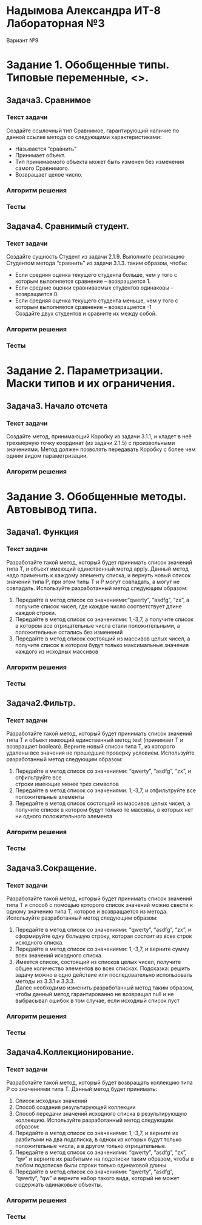 # Надымова Александра ИТ-8 Лабораторная №3
Вариант №9

# Задание 1. Обобщенные типы. Типовые переменные, <>.
## Задача3. Сравнимое
### Текст задачи
Создайте ссылочный тип Сравнимое, гарантирующий наличие по данной ссылке метода со
следующими характеристиками:
- Называется “сравнить”  
- Принимает объект.  
- Тип принимаемого объекта может быть изменен без изменения самого Сравнимого.  
- Возвращает целое число.   
### Алгоритм решения

### Тесты
 

## Задача4. Сравнимый студент.
### Текст задачи
Создайте сущность Студент из задачи 2.1.9. Выполните реализацию Студентом метода “сравнить”
из задачи 3.1.3. таким образом, чтобы:
- Если средняя оценка текущего студента больше, чем у того с которым выполняется
сравнение – возвращается 1.  
- Если средние оценки сравниваемых студентов одинаковы – возвращается 0.  
- Если средняя оценка текущего студента меньше, чем у того с которым выполняется
сравнение – возвращается -1  
Создайте двух студентов и сравните их между собой.

### Алгоритм решения

### Тесты


# Задание 2. Параметризации. Маски типов и их ограничения.
## Задача3. Начало отсчета
### Текст задачи
Создайте метод, принимающий Коробку из задачи 3.1.1, и кладет в неё трехмерную точку
координат (из задачи 2.1.5) с произвольными значениями. Метод должен позволять передавать
Коробку с более чем одним видом параметризации.  
### Алгоритм решения


# Задание 3. Обобщенные методы. Автовывод типа.

## Задача1. Функция
### Текст задачи
Разработайте такой метод, который будет принимать список значений типа T, и объект имеющий
единственный метод apply. Данный метод надо применить к каждому элементу списка, и вернуть
новый список значений типа P, при этом типы T и P могут совпадать, а могут не совпадать.
Используйте разработанный метод следующим образом:  
1. Передайте в метод список со значениями:“qwerty”, “asdfg”, “zx”, а получите список чисел,
где каждое число соответствует длине каждой строки.  
2. Передайте в метод список со значениями: 1,-3,7, а получите список в котором все
отрицательные числа стали положительными, а положительные остались без изменений  
3. Передайте в метод список состоящий из массивов целых чисел, а получите список в
котором будут только максимальные значения каждого из исходных массивов

### Алгоритм решения  

### Тесты


## Задача2.Фильтр.
### Текст задачи
Разработайте такой метод, который будет принимать список значений типа T и объект имеющий
единственный метод test (принимает T и возвращает boolean). Верните новый список типа T, из
которого удалены все значения не прошедшие проверку условием.
Используйте разработанный метод следующим образом:  
1. Передайте в метод список со значениями: “qwerty”, “asdfg”, “zx”, и отфильтруйте все  
строки имеющие менее трех символов
2. Передайте в метод список со значениями: 1,-3,7, и отфильтруйте все положительные
элементы  
3. Передайте в метод список состоящий из массивов целых чисел, а получите список в
котором будут только те массивы, в которых нет ни одного положительного элемента

### Алгоритм решения  

### Тесты


## Задача3.Сокращение. 
### Текст задачи
Разработайте такой метод, который будет принимать список значений типа T и способ с помощью
которого список значений можно свести к одному значению типа T, которое и возвращается из
метода.
Используйте разработанный метод следующим образом:  
1. Передайте в метод список со значениями: “qwerty”, “asdfg”, “zx”, и сформируйте одну
большую строку, которая состоит из всех строк исходного списка.  
2. Передайте в метод список со значениями: 1,-3,7, и верните сумму всех значений исходного
списка.  
3. Имеется список, состоящий из списков целых чисел, получите общеe количество
элементов во всех списках. Подсказка: решить задачу можно в одно действие или
последовательно использовать методы из 3.3.1 и 3.3.3.  
Далее необходимо изменить разработанный метод таким образом, чтобы данный метод
гарантированно не возвращал null и не выбрасывал ошибок в том случае, если исходный список
пуст
### Алгоритм решения

### Тесты


## Задача4.Коллекционирование. 
### Текст задачи
Разработайте такой метод, который будет возвращать коллекцию типа P со значениями типа T.
Данный метод будет принимать:  
1. Список исходных значений  
2. Способ создания результирующей коллекции  
3. Способ передачи значений исходного списка в результирующую коллекцию.
Используйте разработанный метод следующим образом:  
1. Передайте в метод список со значениями: 1,-3,7, и верните их разбитыми на два
подсписка, в одном из которых будут только положительные числа, а в другом только
отрицательные.  
2. Передайте в метод список со значениями: “qwerty”, “asdfg”, “zx”, “qw” и верните их
разбитыми на подсписки таким образом, чтобы в любом подсписке были строки только
одинаковой длины  
3. Передайте в метод список со значениями: “qwerty”, “asdfg”, “qwerty”, “qw” и верните набор
такого вида, который не может содержать одинаковые объекты.  
### Алгоритм решения

### Тесты
